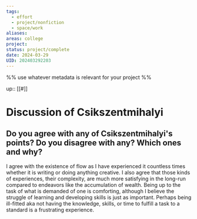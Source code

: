 ```yaml
---
tags:
  - effort
  - project/nonfiction
  - space/work
aliases: 
areas: college
project: 
status: project/complete
date: 2024-03-29
UID: 202403292203
---
```


%%
use whatever metadata is relevant for your project
%%

up:: [[#]]

# Discussion of Csikszentmihalyi

## Do you agree with any of Csikszentmihalyi's points? Do you disagree with any? Which ones and why?

I agree with the existence of flow as I have experienced it countless times whether it is writing or doing anything creative. I also agree that those kinds of experiences, their complexity, are much more satisfying in the long-run compared to endeavors like the accumulation of wealth. Being up to the task of what is demanded of one is comforting, although I believe the struggle of learning and developing skills is just as important. Perhaps being ill-fitted aka not having the knowledge, skills, or time to fulfill a task to a standard is a frustrating experience.